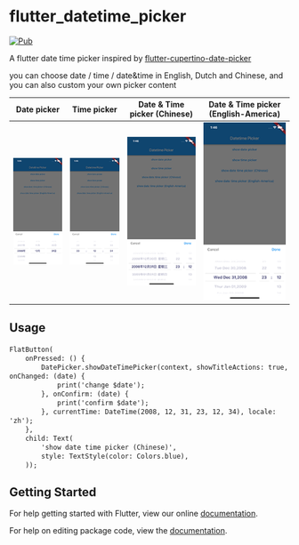 # flutter_datetime_picker

[![Pub](https://img.shields.io/pub/v/flutter_datetime_picker.svg?style=plastic)](https://pub.dartlang.org/packages/flutter_datetime_picker)

A flutter date time picker inspired by [flutter-cupertino-date-picker](https://github.com/wuzhendev/flutter-cupertino-date-picker)

you can choose date / time / date&time in English, Dutch and Chinese, and you can also custom your own picker content


| Date picker | Time picker | Date & Time picker (Chinese) | Date & Time  picker (English-America)|
| ------- | ------- |------- | ------- |
|![]( screen_date.png)|![]( screen_time.png)|![]( screen_datetime_chinese.png)|![]( screen_datetime_english.png)|

## Usage
```
FlatButton(
    onPressed: () {
        DatePicker.showDateTimePicker(context, showTitleActions: true, onChanged: (date) {
            print('change $date');
        }, onConfirm: (date) {
            print('confirm $date');
        }, currentTime: DateTime(2008, 12, 31, 23, 12, 34), locale: 'zh');
    },
    child: Text(
        'show date time picker (Chinese)',
        style: TextStyle(color: Colors.blue),
    ));
```
## Getting Started

For help getting started with Flutter, view our online [documentation](https://flutter.io/).

For help on editing package code, view the [documentation](https://flutter.io/developing-packages/).
